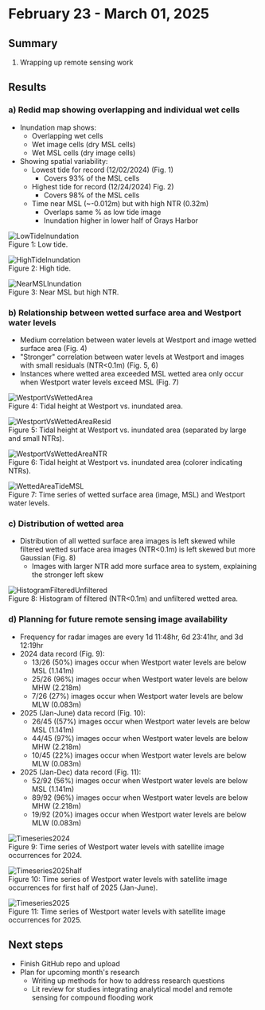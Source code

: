 # February 23 - March 01, 2025

## Summary
1) Wrapping up remote sensing work

## Results
### a) Redid map showing overlapping and individual wet cells
- Inundation map shows:
	- Overlapping wet cells
	- Wet image cells (dry MSL cells)
	- Wet MSL cells (dry image cells)
- Showing spatial variability:
	- Lowest tide for record (12/02/2024) (Fig. 1)
		- Covers 93% of the MSL cells
	- Highest tide for record (12/24/2024) Fig. 2)
		- Covers 98% of the MSL cells
	- Time near MSL (~-0.012m) but with high NTR (0.32m)
		- Overlaps same % as low tide image
		- Inundation higher in lower half of Grays Harbor

![LowTideInundation](../Figures/022725meeting/combined_120224.png)<br>
Figure 1: Low tide.

![HighTideInundation](../Figures/022725meeting/combined_122424.png)<br>
Figure 2: High tide.

![NearMSLInundation](../Figures/022725meeting/combined_112024.png)<br>
Figure 3: Near MSL but high NTR.

### b) Relationship between wetted surface area and Westport water levels
- Medium correlation between water levels at Westport and image wetted surface area (Fig. 4)
- "Stronger" correlation between water levels at Westport and images with small residuals (NTR<0.1m) (Fig. 5, 6)
- Instances where wetted area exceeded MSL wetted area only occur when Westport water levels exceed MSL (Fig. 7)

![WestportVsWettedArea](../Figures/022725meeting/westport_vs_wettedarea.png)<br>
Figure 4: Tidal height at Westport vs. inundated area.

![WestportVsWettedAreaResid](../Figures/022725meeting/westport_vs_wettedarea_smalllargentr.png)<br>
Figure 5: Tidal height at Westport vs. inundated area (separated by large and small NTRs).

![WestportVsWettedAreaNTR](../Figures/022725meeting/westport_vs_wettedarea_ntr.png)<br>
Figure 6: Tidal height at Westport vs. inundated area (colorer indicating NTRs).

![WettedAreaTideMSL](../Figures/022725meeting/westport_vs_wettedarea_ntr.png)<br>
Figure 7: Time series of wetted surface area (image, MSL) and Westport water levels.

### c) Distribution of wetted area
- Distribution of all wetted surface area images is left skewed while filtered wetted surface area images (NTR<0.1m) is left skewed but more Gaussian (Fig. 8)
	- Images with larger NTR add more surface area to system, explaining the stronger left skew


![HistogramFilteredUnfiltered](../Figures/022725meeting/wettedarea_histogram_filteredunfiltered.png)<br>
Figure 8: Histogram of filtered (NTR<0.1m) and unfiltered wetted area.


### d) Planning for future remote sensing image availability
- Frequency for radar images are every 1d 11:48hr, 6d 23:41hr, and 3d 12:19hr
- 2024 data record (Fig. 9):
	- 13/26 (50%) images occur when Westport water levels are below MSL (1.141m)
	- 25/26 (96%) images occur when Westport water levels are below MHW (2.218m)
	- 7/26 (27%) images occur when Westport water levels are below MLW (0.083m)
- 2025 (Jan-June) data record (Fig. 10):
	- 26/45 ((57%) images occur when Westport water levels are below MSL (1.141m)
	- 44/45 (97%) images occur when Westport water levels are below MHW (2.218m)
	- 10/45 (22%) images occur when Westport water levels are below MLW (0.083m)
- 2025 (Jan-Dec) data record (Fig. 11):
	- 52/92 (56%) images occur when Westport water levels are below MSL (1.141m)
	- 89/92 (96%) images occur when Westport water levels are below MHW (2.218m)
	- 19/92 (20%) images occur when Westport water levels are below MLW (0.083m)

![Timeseries2024](../Figures/022725meeting/westport_satelliteimage_2024.png)<br>
Figure 9: Time series of Westport water levels with satellite image occurrences for 2024.

![Timeseries2025half](../Figures/022725meeting/westport_satelliteimage_2025half.png)<br>
Figure 10: Time series of Westport water levels with satellite image occurrences for first half of 2025 (Jan-June).

![Timeseries2025](../Figures/022725meeting/westport_satelliteimage_2025.png)<br>
Figure 11: Time series of Westport water levels with satellite image occurrences for 2025.


## Next steps
- Finish GitHub repo and upload
- Plan for upcoming month's research
	- Writing up methods for how to address research questions
	- Lit review for studies integrating analytical model and remote sensing for compound flooding work